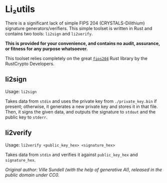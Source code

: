 # Li₂utils
There is a significant lack of simple FIPS 204 (CRYSTALS-Dilithium) signature generators/verifiers.
This simple toolset is written in Rust and contains two tools: `li2sign` and `li2verify`.

**This is provided for your convenience, and contains no audit, assurance, or fitness for any purpose whatsoever.**

This toolset relies completely on the great [`fips204`](https://crates.io/crates/fips204) Rust library by the RustCrypto Developers.

## li2sign
Usage: `li2sign`

Takes data from `stdin` and uses the private key from `./private_key.bin` if present; otherwise, it generates a new private key and stores it in that file. Then, it signs the given data, and outputs the signature to `stdout` and the public key to `stderr`.

## li2verify
Usage: `li2verify <public_key_hex> <signature_hex>`

Takes data from `stdin` and verifies it against `public_key_hex` and `signature_hex`.

*Original author: Ville Sundell (with the help of generative AI), released in the public domain under CC0.*
